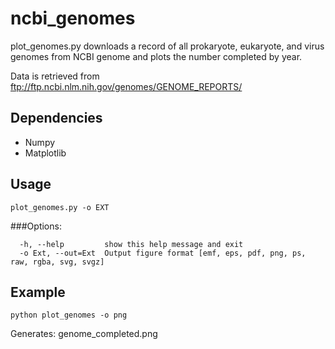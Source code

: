 ncbi_genomes
============

plot_genomes.py downloads a record of all prokaryote, eukaryote, and virus genomes from NCBI genome and plots the number completed by year.

Data is retrieved from ftp://ftp.ncbi.nlm.nih.gov/genomes/GENOME_REPORTS/

Dependencies
------------

- Numpy
- Matplotlib

Usage
-----

```Shell
plot_genomes.py -o EXT
```

###Options:
```Shell
  -h, --help         show this help message and exit
  -o Ext, --out=Ext  Output figure format [emf, eps, pdf, png, ps, raw, rgba, svg, svgz]
```

Example
-------

```Shell
python plot_genomes -o png
```

Generates: genome_completed.png 
